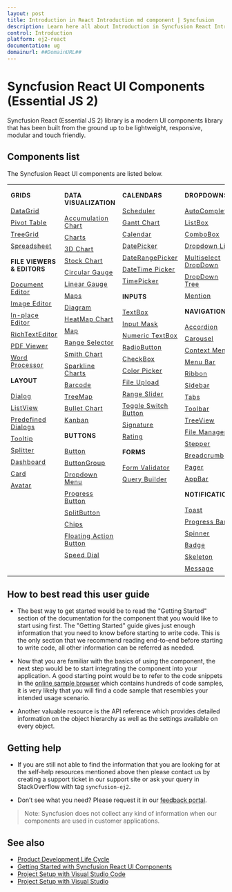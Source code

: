 ```yaml
---
layout: post
title: Introduction in React Introduction md component | Syncfusion
description: Learn here all about Introduction in Syncfusion React Introduction md component of Syncfusion Essential JS 2 and more.
control: Introduction 
platform: ej2-react
documentation: ug
domainurl: ##DomainURL##
---
```


# Syncfusion React UI Components (Essential JS 2)

Syncfusion React (Essential JS 2) library is a modern UI components library that has been built from the ground up to be lightweight, responsive, modular and touch friendly.

## Components list

The Syncfusion React UI components are listed below.

<style>
# table
{
border:0 !important;
line-height: 2!important;
}

tr
{
border:0 !important;
}

td
{
border:0 !important;
vertical-align: top;
}

.controlanchorlink
{
text-decoration: none!important;
font-size: 14px!important;
text-align: left!important;
padding: 5px 0px;
letter-spacing: 1px;
}
.controlcategory
{
font-size: 14px!important;
text-align: left!important;
font-weight: bold!important;
letter-spacing: 0.7px;
}
}

</style>

<table id="table" style="border: 0px;">
<tbody>
<colgroup>
<col style="width: 25%">
<col style="width: 25%">
<col style="width: 25%">
<col style="width: 25%">
</colgroup>
</tbody>
<tr>
    <td>
        <div><p class="controlcategory">GRIDS</p></div>
        <div class="controlanchorlink"><a target="_self" href="https://ej2.syncfusion.com/react/documentation/grid/getting-started">DataGrid</a></div>
        <div class="controlanchorlink"><a target="_self" href="https://ej2.syncfusion.com/react/documentation/pivotview/getting-started">Pivot Table</a></div>
        <div class="controlanchorlink"><a target="_self" href="https://ej2.syncfusion.com/react/documentation/treegrid/getting-started">TreeGrid</a></div>
         <div class="controlanchorlink"><a target="_self" href="https://ej2.syncfusion.com/react/documentation/spreadsheet/getting-started">Spreadsheet</a></div>
        <div><p class="controlcategory">FILE VIEWERS & EDITORS</p></div>
        <div class="controlanchorlink"><a target="_self" href="https://ej2.syncfusion.com/react/documentation/document-editor/getting-started">Document Editor</a></div>
        <div class="controlanchorlink"><a target="_self" href="https://ej2.syncfusion.com/react/documentation/image-editor/getting-started">Image Editor</a></div>
        <div class="controlanchorlink"><a target="_self" href="https://ej2.syncfusion.com/react/documentation/inplace-editor/getting-started">In-place Editor</a></div>
        <div class="controlanchorlink"><a target="_self" href="https://ej2.syncfusion.com/react/documentation/rich-text-editor/getting-started">RichTextEditor</a></div>
        <div class="controlanchorlink"><a target="_self" href="https://ej2.syncfusion.com/react/documentation/pdfviewer/getting-started">PDF Viewer</a></div>
        <div class="controlanchorlink"><a target="_self" href="https://ej2.syncfusion.com/react/documentation/document-editor/getting-started">Word Processor</a></div>
        <div><p class="controlcategory">LAYOUT</p></div>
        <div class="controlanchorlink"><a target="_self" href="https://ej2.syncfusion.com/react/documentation/dialog/getting-started">Dialog</a></div>
        <div class="controlanchorlink"><a target="_self" href="https://ej2.syncfusion.com/react/documentation/listview/getting-started">ListView</a></div>
        <div class="controlanchorlink"><a target="_self" href="https://ej2.syncfusion.com/react/documentation/predefined-dialogs/getting-started">Predefined Dialogs</a></div>
        <div class="controlanchorlink"><a target="_self" href="https://ej2.syncfusion.com/react/documentation/tooltip/getting-started">Tooltip</a></div>
        <div class="controlanchorlink"><a target="_self" href="https://ej2.syncfusion.com/react/documentation/splitter/getting-started">Splitter</a></div>
        <div class="controlanchorlink"><a target="_self" href="https://ej2.syncfusion.com/react/documentation/dashboard-layout/getting-started">Dashboard</a></div>
        <div class="controlanchorlink"><a target="_self" href="https://ej2.syncfusion.com/react/documentation/card/getting-started">Card</a></div>
        <div class="controlanchorlink"><a target="_self" href="https://ej2.syncfusion.com/react/documentation/avatar/getting-started">Avatar</a></div>
    </td>
    <td>
        <div><p class="controlcategory">DATA VISUALIZATION</p></div>
        <div class="controlanchorlink"><a target="_self" href="https://ej2.syncfusion.com/react/documentation/accumulation-chart/getting-started">Accumulation Chart</a></div>
        <div class="controlanchorlink"><a target="_self" href="https://ej2.syncfusion.com/react/documentation/chart/getting-started">Charts</a></div>
        <div class="controlanchorlink"><a target="_self" href="https://ej2.syncfusion.com/react/documentation/3d-chart/getting-started">3D Chart</a></div>
        <div class="controlanchorlink"><a target="_self" href="https://ej2.syncfusion.com/react/documentation/stock-chart/getting-started">Stock Chart</a></div>
        <div class="controlanchorlink"><a target="_self" href="https://ej2.syncfusion.com/react/documentation/circular-gauge/getting-started">Circular Gauge</a></div>
        <div class="controlanchorlink"><a target="_self" href="https://ej2.syncfusion.com/react/documentation/linear-gauge/getting-started">Linear Gauge</a></div>
        <div class="controlanchorlink"><a target="_self" href="https://ej2.syncfusion.com/react/documentation/maps/getting-started">Maps</a></div>
        <div class="controlanchorlink"><a target="_self" href="https://ej2.syncfusion.com/react/documentation/diagram/getting-started">Diagram </a></div>
        <div class="controlanchorlink"><a target="_self" href="https://ej2.syncfusion.com/react/documentation/heatmap-chart/getting-started">HeatMap Chart</a></div>
        <div class="controlanchorlink"><a target="_self" href="https://ej2.syncfusion.com/react/documentation/maps/getting-started">Map</a></div>
        <div class="controlanchorlink"><a target="_self" href="https://ej2.syncfusion.com/react/documentation/range-navigator/getting-started">Range Selector</a></div>
        <div class="controlanchorlink"><a target="_self" href="https://ej2.syncfusion.com/react/documentation/smithchart/getting-started">Smith Chart</a></div>
        <div class="controlanchorlink"><a target="_self" href="https://ej2.syncfusion.com/react/documentation/sparkline/getting-started">Sparkline Charts</a></div>
        <div class="controlanchorlink"><a target="_self" href="https://ej2.syncfusion.com/react/documentation/barcode/getting-started">Barcode</a></div>
        <div class="controlanchorlink"><a target="_self" href="https://ej2.syncfusion.com/react/documentation/treemap/getting-started">TreeMap</a></div>
        <div class="controlanchorlink"><a target="_self" href="https://ej2.syncfusion.com/react/documentation/bullet-chart/getting-started">Bullet Chart</a></div>
        <div class="controlanchorlink"><a target="_self" href="https://ej2.syncfusion.com/react/documentation/kanban/getting-started">Kanban</a></div>
        <div><p class="controlcategory">BUTTONS</p></div>
        <div class="controlanchorlink"><a target="_self" href="https://ej2.syncfusion.com/react/documentation/button/getting-started">Button</a></div>
        <div class="controlanchorlink"><a target="_self" href="https://ej2.syncfusion.com/react/documentation/button-group/getting-started">ButtonGroup</a></div>
        <div class="controlanchorlink"><a target="_self" href="https://ej2.syncfusion.com/react/documentation/drop-down-button/getting-started">Dropdown Menu</a></div>
        <div class="controlanchorlink"><a target="_self" href="https://ej2.syncfusion.com/react/documentation/progress-button/getting-started">Progress Button</a></div>
        <div class="controlanchorlink"><a target="_self" href="https://ej2.syncfusion.com/react/documentation/split-button/getting-started">SplitButton</a></div>
        <div class="controlanchorlink"><a target="_self" href="https://ej2.syncfusion.com/react/documentation/chips/getting-started">Chips</a></div>
        <div class="controlanchorlink"><a target="_self" href="https://ej2.syncfusion.com/react/documentation/floating-action-button/getting-started">Floating Action Button</a></div>
        <div class="controlanchorlink"><a target="_self" href="https://ej2.syncfusion.com/react/documentation/speed-dial/getting-started">Speed Dial</a></div>
    </td>
    <td>
        <div><p class="controlcategory">CALENDARS</p></div>
        <div class="controlanchorlink"><a target="_self" href="https://ej2.syncfusion.com/react/documentation/schedule/getting-started">Scheduler</a></div>
        <div class="controlanchorlink"><a target="_self" href="https://ej2.syncfusion.com/react/documentation/gantt/getting-started">Gantt Chart</a></div>
        <div class="controlanchorlink"><a target="_self" href="https://ej2.syncfusion.com/react/documentation/calendar/getting-started">Calendar</a></div>
        <div class="controlanchorlink"><a target="_self" href="https://ej2.syncfusion.com/react/documentation/datepicker/getting-started">DatePicker</a></div>
        <div class="controlanchorlink"><a target="_self" href="https://ej2.syncfusion.com/react/documentation/daterangepicker/getting-started">DateRangePicker</a></div>
        <div class="controlanchorlink"><a target="_self" href="https://ej2.syncfusion.com/react/documentation/datetimepicker/getting-started">DateTime Picker</a></div>
        <div class="controlanchorlink"><a target="_self" href="https://ej2.syncfusion.com/react/documentation/timepicker/getting-started">TimePicker</a></div>
        <div><p class="controlcategory">INPUTS</p></div>
        <div class="controlanchorlink"><a target="_self" href="https://ej2.syncfusion.com/react/documentation/maskedtextbox/getting-started">TextBox</a></div>
        <div class="controlanchorlink"><a target="_self" href="https://ej2.syncfusion.com/react/documentation/maskedtextbox/getting-started">Input Mask</a></div>
        <div class="controlanchorlink"><a target="_self" href="https://ej2.syncfusion.com/react/documentation/numerictextbox/getting-started">Numeric TextBox</a></div>
        <div class="controlanchorlink"><a target="_self" href="https://ej2.syncfusion.com/react/documentation/radio-button/getting-started">RadioButton</a></div>
        <div class="controlanchorlink"><a target="_self" href="https://ej2.syncfusion.com/react/documentation/check-box/getting-started">CheckBox</a></div>
        <div class="controlanchorlink"><a target="_self" href="https://ej2.syncfusion.com/react/documentation/color-picker/getting-started">Color Picker</a></div>
        <div class="controlanchorlink"><a target="_self" href="https://ej2.syncfusion.com/react/documentation/uploader/getting-started">File Upload</a></div>
        <div class="controlanchorlink"><a target="_self" href="https://ej2.syncfusion.com/react/documentation/range-slider/getting-started">Range Slider</a></div>
        <div class="controlanchorlink"><a target="_self" href="https://ej2.syncfusion.com/react/documentation/switch/getting-started">Toggle Switch Button</a></div>
        <div class="controlanchorlink"><a target="_self" href="https://ej2.syncfusion.com/react/documentation/signature/getting-started">Signature</a></div>
        <div class="controlanchorlink"><a target="_self" href="https://ej2.syncfusion.com/react/documentation/rating/getting-started/">Rating</a></div>
        <div><p class="controlcategory">FORMS</p></div>
        <div class="controlanchorlink"><a target="_self" href="https://ej2.syncfusion.com/react/documentation/form-validator/validation-rules">Form Validator</a></div>
        <div class="controlanchorlink"><a target="_self" href="https://ej2.syncfusion.com/react/documentation/query-builder/getting-started">Query Builder</a></div>
    </td>
    <td>
        <div><p class="controlcategory">DROPDOWNS</p></div>
        <div class="controlanchorlink"><a target="_self" href="https://ej2.syncfusion.com/react/documentation/auto-complete/getting-started">AutoComplete</a></div>
        <div class="controlanchorlink"><a target="_self" href="https://ej2.syncfusion.com/react/documentation/list-box/getting-started">ListBox</a></div>
        <div class="controlanchorlink"><a target="_self" href="https://ej2.syncfusion.com/react/documentation/combo-box/getting-started/">ComboBox</a></div>
        <div class="controlanchorlink"><a target="_self" href="https://ej2.syncfusion.com/react/documentation/drop-down-list/getting-started">Dropdown List</a></div>
        <div class="controlanchorlink"><a target="_self" href="https://ej2.syncfusion.com/react/documentation/multi-select/getting-started/">Multiselect DropDown</a></div>
        <div class="controlanchorlink"><a target="_self" href="https://ej2.syncfusion.com/react/documentation/drop-down-tree/getting-started">DropDown Tree</a></div>
        <div class="controlanchorlink"><a target="_self" href="https://ej2.syncfusion.com/react/documentation/mention/getting-started">Mention</a></div>
        <div><p class="controlcategory">NAVIGATION</p></div>
        <div class="controlanchorlink"><a target="_self" href="https://ej2.syncfusion.com/react/documentation/accordion/getting-started">Accordion</a></div>
        <div class="controlanchorlink"><a target="_self" href="https://ej2.syncfusion.com/react/documentation/carousel/getting-started">Carousel</a></div>
        <div class="controlanchorlink"><a target="_self" href="https://ej2.syncfusion.com/react/documentation/context-menu/getting-started">Context Menu</a></div>
        <div class="controlanchorlink"><a target="_self" href="https://ej2.syncfusion.com/react/documentation/menu/getting-started">Menu Bar</a></div>
        <div class="controlanchorlink"><a target="_self" href="https://ej2.syncfusion.com/react/documentation/ribbon/getting-started">Ribbon</a></div>
        <div class="controlanchorlink"><a target="_self" href="https://ej2.syncfusion.com/react/documentation/sidebar/getting-started">Sidebar</a></div>
        <div class="controlanchorlink"><a target="_self" href="https://ej2.syncfusion.com/react/documentation/tab/getting-started">Tabs</a></div>
        <div class="controlanchorlink"><a target="_self" href="https://ej2.syncfusion.com/react/documentation/toolbar/getting-started">Toolbar</a></div>
        <div class="controlanchorlink"><a target="_self" href="https://ej2.syncfusion.com/react/documentation/treeview/getting-started">TreeView</a></div>
        <div class="controlanchorlink"><a target="_self" href="https://ej2.syncfusion.com/react/documentation/file-manager/getting-started">File Manager</a></div>
        <div class="controlanchorlink"><a target="_self" href="https://ej2.syncfusion.com/react/documentation/stepper/getting-started">Stepper</a></div>
        <div class="controlanchorlink"><a target="_self" href="https://ej2.syncfusion.com/react/documentation/breadcrumb/getting-started">Breadcrumb</a></div>
        <div class="controlanchorlink"><a target="_self" href="https://ej2.syncfusion.com/react/documentation/pager/getting-started">Pager</a></div>
        <div class="controlanchorlink"><a target="_self" href="https://ej2.syncfusion.com/react/documentation/appbar/getting-started">AppBar</a></div>
        <div><p class="controlcategory">NOTIFICATION</p></div>
        <div class="controlanchorlink"><a target="_self" href="https://ej2.syncfusion.com/react/documentation/toast/getting-started">Toast</a></div>
        <div class="controlanchorlink"><a target="_self" href="https://ej2.syncfusion.com/react/documentation/progress-bar/getting-started">Progress Bar</a></div>
        <div class="controlanchorlink"><a target="_self" href="https://ej2.syncfusion.com/react/documentation/spinner/getting-started">Spinner</a></div>
        <div class="controlanchorlink"><a target="_self" href="https://ej2.syncfusion.com/react/documentation/badge/getting-started">Badge</a></div>
        <div class="controlanchorlink"><a target="_self" href="https://ej2.syncfusion.com/react/documentation/skeleton/getting-started">Skeleton</a></div>
        <div class="controlanchorlink"><a target="_self" href="https://ej2.syncfusion.com/react/documentation/message/getting-started">Message</a></div>
    </td>
</tr>
</table>

## How to best read this user guide

* The best way to get started would be to read the "Getting Started" section
of the documentation for the component that you would like to start using first.
The "Getting Started" guide gives just enough information that you need to know
before starting to write code. This is the only section that we recommend reading
end-to-end before starting to write code, all other information can be referred as needed.

* Now that you are familiar with the basics of using the component, the next
step would be to start integrating the component into your application.
A good starting point would be to refer to the code snippets in the
[online sample browser](https://ej2.syncfusion.com/react/demos/#/fluent2/grid/overview) which contains
hundreds of code samples, it is very likely that you will find a code sample that
resembles your intended usage scenario.

* Another valuable resource is the API reference which provides detailed information
on the object hierarchy as well as the settings available on every object.

## Getting help

* If you are still not able to find the information that you are looking for at the
self-help resources mentioned above then please contact us by creating a support
ticket in our support site or ask your query in StackOverflow with tag `syncfusion-ej2`.

* Don’t see what you need? Please request it in our [feedback portal](https://www.syncfusion.com/feedback/react).

>Note: Syncfusion does not collect any kind of information when our components are used in customer applications.

## See also

* [Product Development Life Cycle](https://www.syncfusion.com/support/product-lifecycle/estudio)
* [Getting Started with Syncfusion React UI Components](https://ej2.syncfusion.com/react/documentation/getting-started/quick-start)
* [Project Setup with Visual Studio Code](https://ej2.syncfusion.com/react/documentation/visual-studio-code-integration/create-project)
* [Project Setup with Visual Studio](https://ej2.syncfusion.com/react/documentation/visual-studio-integration/overview)
